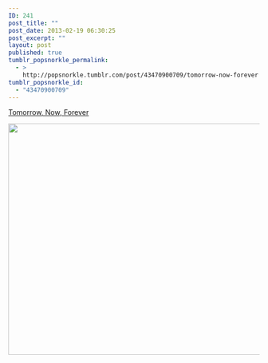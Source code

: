 ```yaml
---
ID: 241
post_title: ""
post_date: 2013-02-19 06:30:25
post_excerpt: ""
layout: post
published: true
tumblr_popsnorkle_permalink:
  - >
    http://popsnorkle.tumblr.com/post/43470900709/tomorrow-now-forever
tumblr_popsnorkle_id:
  - "43470900709"
---
```

<a href="http://tomorrownowforever.com/">Tomorrow, Now, Forever</a>

<img alt="" src="http://174.120.146.106/~tomorrow/trnf_build/data/sunrise_img/2013/02/18/21/973865.jpg" width="619" height="464" />